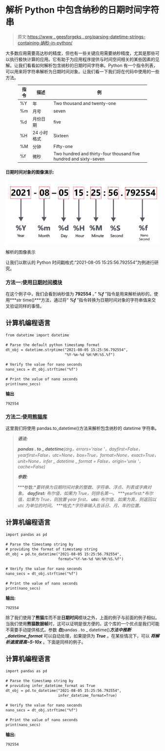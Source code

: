 # 解析 Python 中包含纳秒的日期时间字符串

> 原文:[https://www . geesforgeks . org/parsing-datetime-strings-containing-纳秒-in-python/](https://www.geeksforgeeks.org/parsing-datetime-strings-containing-nanoseconds-in-python/)

大多数应用需要高达秒的精度，但也有一些关键应用需要纳秒精度，尤其是那些可以执行极快计算的应用。它有助于为应用程序提供与时间空间相关的某些因素的见解。让我们看看如何解析包含纳秒的日期时间字符串。Python 有一个指令列表，可以用来将字符串解析为日期时间对象。让我们看一下我们将在代码中使用的一些方法。

<figure class="table">

| **指令** | **描述** | **例** |
| --- | --- | --- |
| %Y | 年 | Two thousand and twenty-one |
| %m | 月号 | seven |
| %d | 月份日期 | five |
| %H | 24 小时格式 | Sixteen |
| %M | 分钟 | Fifty-one |
| %f | 微秒 | Two hundred and thirty-four thousand five hundred and sixty-seven |

</figure>

#### 日期时间对象的图像演示:

![](img/389a2ec4a79af9bc518c80caec287096.png)

解析的图像表示

让我们以默认的 Python 时间戳格式:“2021-08-05 15:25:56.792554”为例进行研究。

### 方法一:使用[日期时间模块](https://www.geeksforgeeks.org/python-datetime-module/)

在这个例子中，我们会看到纳秒值为 **792554** 。” ***%f*** ”指令是用来解析纳秒的。使用***str time()***方法，通过将“ ***%f*** ”指令转换为日期时间对象的字符串值来交叉验证同样的事情。

## 计算机编程语言

```
from datetime import datetime

# Parse the default python timestamp format
dt_obj = datetime.strptime("2021-08-05 15:25:56.792554",
                           "%Y-%m-%d %H:%M:%S.%f")

# Verify the value for nano seconds
nano_secs = dt_obj.strftime("%f")

# Print the value of nano seconds
print(nano_secs)
```

**输出**

```
792554
```

### 方法二:使用[熊猫库](https://www.geeksforgeeks.org/introduction-to-pandas-in-python/)

这里我们将使用 pandas.to_datetime()方法来解析包含纳秒的 datetime 字符串。

> ***语法:***
> 
> ***pandas . to _ datetime**(arg，errors='raise '，dayfirst=False，yearfirst=False，utc=None，box=True，format=None，exact=True，unit=None，infer _ datetime _ format = False，origin='unix '，cache=False)*
> 
> ***参数:***
> 
> ***参数:**要转换为日期时间对象的整数、字符串、浮点、列表或字典对象。*
> ***dayfirst:** 布尔值，如果为 True，则排名第一。*
> ***yearfirst:**布尔值，如果为 True，则放置 year first。*
> ***utc:** 布尔值，如果为真，则返回以 utc 为单位的时间。*
> ***格式:**字符串输入告诉日、月、年的位置。*

## 计算机编程语言

```
import pandas as pd

# Parse the timestamp string by
# providing the format of timestamp string
dt_obj = pd.to_datetime("2021-08-05 15:25:56.792554", 
                        format="%Y-%m-%d %H:%M:%S.%f")

# Verify the value for nano seconds
nano_secs = dt_obj.strftime("%f")

# Print the value of nano seconds
print(nano_secs)
```

**输出:**

```
792554
```

除了我们使用了**熊猫**库而不是**日期时间**模块之外，上面的例子与前面的例子相似。当我们使用**熊猫数据帧**时，这可以证明是很方便的。这个库的一个优点是我们可能不需要手动提供格式。参数 ***在***pandas . to _ datetime()***方法中推断 _datetime_format*** 可以自动处理，如果提供为 ***True*** 。在某些情况下，可以 ***将解析速度提高~5-10x*** 。下面是同样的例子。

## 计算机编程语言

```
import pandas as pd

# Parse the timestamp string by
# providing infer_datetime_format as True
dt_obj = pd.to_datetime("2021-08-05 15:25:56.792554", 
                        infer_datetime_format=True)

# Verify the value for nano seconds
nano_secs = dt_obj.strftime("%f")

# Print the value of nano seconds
print(nano_secs)
```

**输出:**

```
792554
```